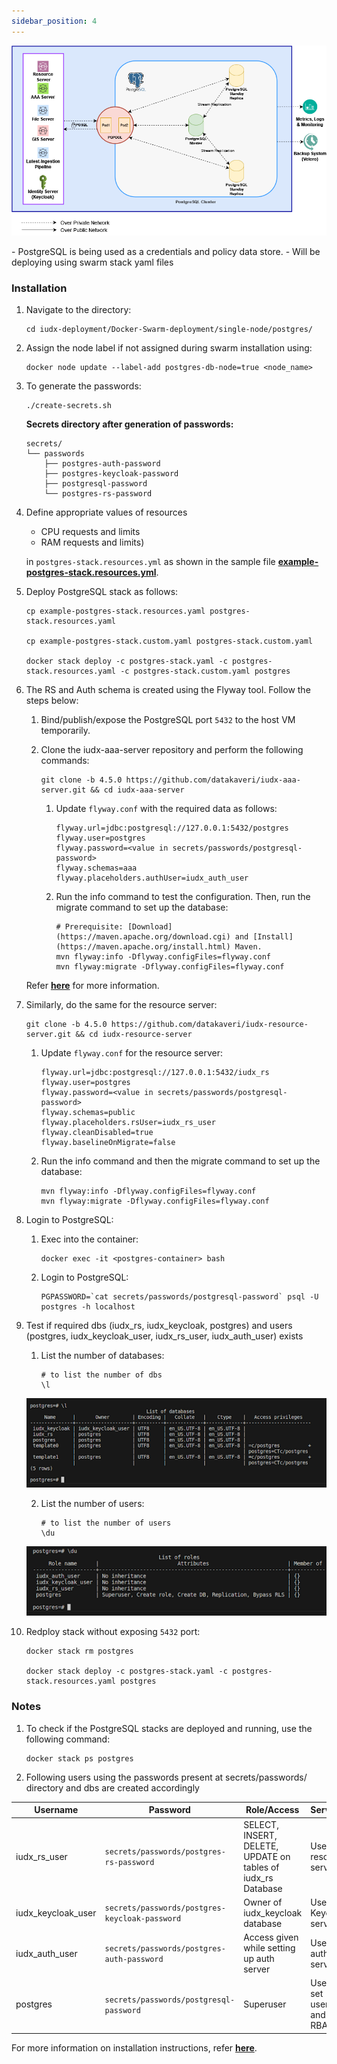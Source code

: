 ```yaml
---
sidebar_position: 4
---
```


<div style={{textAlign: 'center'}}>

![Architecture](../../../resources/auth/postgress-arch.png)
</div>
- PostgreSQL is being used as a credentials and policy data store.
- Will be deploying using swarm stack yaml files

### Installation

1. Navigate to the directory:

    ```
    cd iudx-deployment/Docker-Swarm-deployment/single-node/postgres/
    ```

2. Assign the node label if not assigned during swarm installation using:

    ```
    docker node update --label-add postgres-db-node=true <node_name>
    ```

3. To generate the passwords:

    ```
    ./create-secrets.sh
    ```

    **Secrets directory after generation of passwords:**

    ```
    secrets/
    └── passwords
        ├── postgres-auth-password
        ├── postgres-keycloak-password
        ├── postgresql-password
        └── postgres-rs-password
    ```

4. Define appropriate values of resources 
    + CPU requests and limits
    + RAM requests and limits) 

    in `postgres-stack.resources.yml` as shown in the sample file **[example-postgres-stack.resources.yml](https://github.com/datakaveri/iudx-deployment/blob/4.5.0/Docker-Swarm-deployment/single-node/postgres/example-postgres-stack.resources.yaml)**.

5. Deploy PostgreSQL stack as follows:

    ```
    cp example-postgres-stack.resources.yaml postgres-stack.resources.yaml

    cp example-postgres-stack.custom.yaml postgres-stack.custom.yaml

    docker stack deploy -c postgres-stack.yaml -c postgres-stack.resources.yaml -c postgres-stack.custom.yaml postgres
    ```


6. The RS and Auth schema is created using the Flyway tool. Follow the steps below:

    1. Bind/publish/expose the PostgreSQL port `5432` to the host VM temporarily.

    2. Clone the iudx-aaa-server repository and perform the following commands:

        ```
        git clone -b 4.5.0 https://github.com/datakaveri/iudx-aaa-server.git && cd iudx-aaa-server
        ```
            
        1. Update `flyway.conf` with the required data as follows:
        
            ```
            flyway.url=jdbc:postgresql://127.0.0.1:5432/postgres
            flyway.user=postgres
            flyway.password=<value in secrets/passwords/postgresql-password>
            flyway.schemas=aaa
            flyway.placeholders.authUser=iudx_auth_user
            ```

        2. Run the info command to test the configuration. Then, run the migrate command to set up the database:

            ```
            # Prerequisite: [Download](https://maven.apache.org/download.cgi) and [Install](https://maven.apache.org/install.html) Maven.
            mvn flyway:info -Dflyway.configFiles=flyway.conf
            mvn flyway:migrate -Dflyway.configFiles=flyway.conf
            ```

    Refer **[here](https://github.com/datakaveri/iudx-aaa-server#flyway-database-setup)** for more information.

7. Similarly, do the same for the resource server:

    ```
    git clone -b 4.5.0 https://github.com/datakaveri/iudx-resource-server.git && cd iudx-resource-server
    ```

    1. Update `flyway.conf` for the resource server:

        ```
        flyway.url=jdbc:postgresql://127.0.0.1:5432/iudx_rs
        flyway.user=postgres
        flyway.password=<value in secrets/passwords/postgresql-password>
        flyway.schemas=public
        flyway.placeholders.rsUser=iudx_rs_user
        flyway.cleanDisabled=true
        flyway.baselineOnMigrate=false
        ```

    2. Run the info command and then the migrate command to set up the database:

        ```
        mvn flyway:info -Dflyway.configFiles=flyway.conf
        mvn flyway:migrate -Dflyway.configFiles=flyway.conf
        ```


8. Login to PostgreSQL:

    1. Exec into the container:

        ```
        docker exec -it <postgres-container> bash
        ```

    2. Login to PostgreSQL:

        ```
        PGPASSWORD=`cat secrets/passwords/postgresql-password` psql -U postgres -h localhost
        ```

8. Test if required dbs (iudx_rs, iudx_keycloak, postgres) and users (postgres, iudx_keycloak_user, iudx_rs_user, iudx_auth_user) exists

    1. List the number of databases:

        ```
        # to list the number of dbs
        \l
        ```

    <div style={{textAlign: 'center'}}>

    ![Architecture](../../../../resources/auth/ls.png)<br/>
    
    </div>

    
    2. List the number of users:

        ```
        # to list the number of users
        \du
        ```

    <div style={{textAlign: 'center'}}>

    ![Architecture](../../../../resources/auth/user_ls.png)<br/>
    
    </div>
9. Redploy stack without exposing `5432` port:
    ```
    docker stack rm postgres

    docker stack deploy -c postgres-stack.yaml -c postgres-stack.resources.yaml postgres
    ```

### Notes

1. To check if the PostgreSQL stacks are deployed and running, use the following command:

    ```
    docker stack ps postgres
    ```
2. Following users using the passwords present at secrets/passwords/ directory and dbs are created accordingly

| Username           | Password                                       | Role/Access                                                 | Services                |
|--------------------|------------------------------------------------|-------------------------------------------------------------|-------------------------|
| iudx_rs_user       | `secrets/passwords/postgres-rs-password`      | SELECT, INSERT, DELETE, UPDATE on tables of iudx_rs Database | Used by resource server  |
| iudx_keycloak_user | `secrets/passwords/postgres-keycloak-password` | Owner of iudx_keycloak database                              | Used by Keycloak server  |
| iudx_auth_user     | `secrets/passwords/postgres-auth-password`    | Access given while setting up auth server                   | Used by auth server      |
| postgres           | `secrets/passwords/postgresql-password`       | Superuser                                                    | Used to set users and RBAC|


For more information on installation instructions, refer **[here](https://github.com/datakaveri/iudx-deployment/tree/4.5.0/Docker-Swarm-deployment/single-node/postgres#introduction)**.